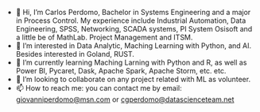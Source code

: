- 👋 Hi, I’m Carlos Perdomo, Bachelor in Systems Engineering and a major in Process Control. My experience include Industrial Automation, Data Engineering, SPSS, Networking, SCADA systems, PI System Osisoft and a little be of MathLab. Project Management and ITSM.
- 👀 I’m interested in Data Analytic, Maching Learning with Python, and AI. Besides interested in Goland, RUST.
- 🌱 I’m currently learning Maching Larning with Python and R, as well as Power BI, Pycaret, Dask, Apache Spark, Apache Storm, etc. etc.
- 💞️ I’m looking to collaborate on any project related with ML as volunteer. 
- 📫 How to reach me: you can contact me by email: giovanniperdomo@msn.com or cgperdomo@datascienceteam.net 

<!---
carlosgioperrey/carlosgioperrey is a ✨ special ✨ repository because its `README.md` (this file) appears on your GitHub profile.
You can click the Preview link to take a look at your changes.
--->
